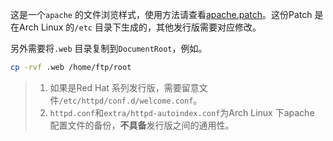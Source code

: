 这是一个`apache` 的文件浏览样式，使用方法请查看[apache.patch](apache.patch)。这份Patch 是在Arch Linux 的`/etc` 目录下生成的，其他发行版需要对应修改。

另外需要将`.web` 目录复制到`DocumentRoot`，例如。

```bash
cp -rvf .web /home/ftp/root
```

> 1. 如果是Red Hat 系列发行版，需要留意文件`/etc/httpd/conf.d/welcome.conf`。
> 2. `httpd.conf`和`extra/httpd-autoindex.conf`为Arch Linux 下apache 配置文件的备份，**不具备**发行版之间的通用性。

